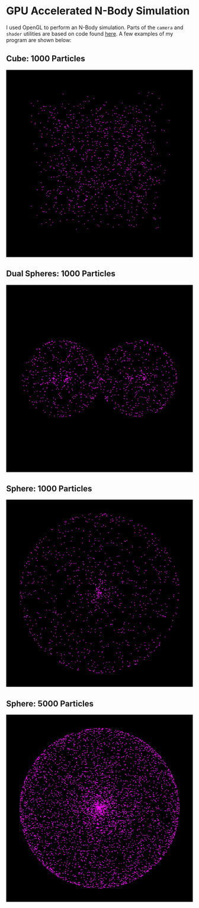 # GPU Accelerated N-Body Simulation

I used OpenGL to perform an N-Body simulation. Parts of the `camera` and `shader` utilities are based on code found [here](https://learnopengl.com). A few examples of my program are shown below:

## Cube: 1000 Particles
![alt text](saved/cube_n1000.gif?raw=true)

## Dual Spheres: 1000 Particles
![alt text](saved/dual_n1000.gif?raw=true)

## Sphere: 1000 Particles
![alt text](saved/sphere_n1000.gif?raw=true)

## Sphere: 5000 Particles
![alt text](saved/sphere_n5000.gif?raw=true)
